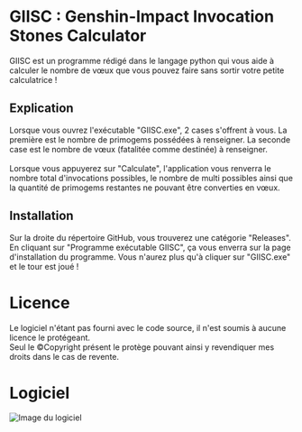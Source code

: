# GIISC : Genshin-Impact Invocation Stones Calculator
GIISC est un programme rédigé dans le langage python qui vous aide à calculer le nombre de vœux que vous pouvez faire sans sortir votre petite calculatrice !

## Explication
Lorsque vous ouvrez l'exécutable "GIISC.exe", 2 cases s'offrent à vous. La première est le nombre de primogems possédées à renseigner. La seconde case est le nombre de vœux (fatalitée comme destinée) à renseigner. 
<br> <br>
Lorsque vous appuyerez sur "Calculate", l'application vous renverra le nombre total d'invocations possibles, le nombre de multi possibles ainsi que la quantité de primogems restantes ne pouvant être converties en vœux.

## Installation
Sur la droite du répertoire GitHub, vous trouverez une catégorie "Releases". En cliquant sur "Programme exécutable GIISC", ça vous enverra sur la page d'installation du programme. Vous n'aurez plus qu'à cliquer sur "GIISC.exe" et le tour est joué !

# Licence
Le logiciel n'étant pas fourni avec le code source, il n'est soumis à aucune licence le protégeant. <br>
Seul le ©Copyright présent le protège pouvant ainsi y revendiquer mes droits dans le cas de revente.

# Logiciel
![Image du logiciel](https://imgur.com/a/R6LuZAc)